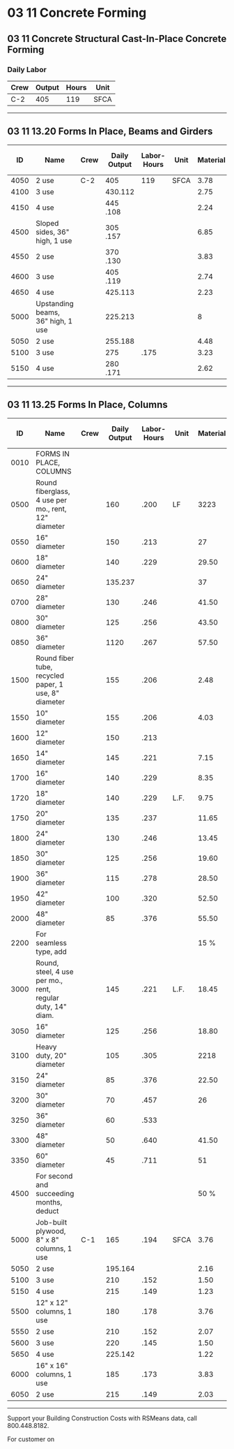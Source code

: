 # 03 11 Concrete Forming

## 03 11 Concrete Structural Cast-In-Place Concrete Forming

### Daily Labor

Crew | Output | Hours | Unit
--- | --- | --- | ---
C-2 | 405 | 119 | SFCA

---

## 03 11 13.20 Forms In Place, Beams and Girders

| ID   | Name                                              | Crew | Daily Output | Labor-Hours | Unit  | Material | Labor | Equipment | Total | Total Incl O&P |
|------|---------------------------------------------------|------|--------------|-------------|-------|----------|-------|-----------|-------|----------------|
| 4050 | 2 use                                             | C-2  | 405          | 119         | SFCA  | 3.78     | 6.50  |           | 10.28 | 13.85          |
| 4100 | 3 use                                             |      | 430.112      |             |       | 2.75     | 6.10  |           | 8.85  | 12.15          |
| 4150 | 4 use                                             |      | 445 .108     |             |       | 2.24     | 5.90  |           | 8.14  | 11.25          |
| 4500 | Sloped sides, 36" high, 1 use                     |      | 305 .157     |             |       | 6.85     | 8.65  |           | 15.50 | 20.50          |
| 4550 | 2 use                                             |      | 370 .130     |             |       | 3.83     | 7.10  |           | 10.93 | 14.80          |
| 4600 | 3 use                                             |      | 405 .119     |             |       | 2.74     | 6.50  |           | 9.24  | 12.70          |
| 4650 | 4 use                                             |      | 425.113      |             |       | 2.23     | 6.20  |           | 8.43  | 11.65          |
| 5000 | Upstanding beams, 36" high, 1 use                 |      | 225.213      |             |       | 8        | 11.70 |           | 19.70 | 26             |
| 5050 | 2 use                                             |      | 255.188      |             |       | 4.48     | 10.30 |           | 14.78 | 20.50          |
| 5100 | 3 use                                             |      | 275          | .175        |       | 3.23     | 9.55  |           | 12.78 | 17.80          |
| 5150 | 4 use                                             |      | 280 .171     |             |       | 2.62     | 9.40  |           | 12.02 | 16.90          |

---

## 03 11 13.25 Forms In Place, Columns

| ID    | Name                                                        | Crew | Daily Output | Labor-Hours | Unit  | Material | Labor | Equipment | Total | Total Incl O&P |
|-------|-------------------------------------------------------------|------|--------------|-------------|-------|----------|-------|-----------|-------|----------------|
| 0010  | FORMS IN PLACE, COLUMNS                                     |      |              |             |       |          |       |           |       |                |
| 0500  | Round fiberglass, 4 use per mo., rent, 12" diameter         |      | 160          | .200        | LF    | 3223     | 10.75 |           | 33.75 | 41.50          |
| 0550  | 16" diameter                                                |      | 150          | .213        |       | 27       | 11.45 |           | 38.45 | 46.50          |
| 0600  | 18" diameter                                                |      | 140          | .229        |       | 29.50    | 12.25 |           | 41.75 | 51             |
| 0650  | 24" diameter                                                |      | 135.237      |             |       | 37       | 12.70 |           | 49.70 | 59.50          |
| 0700  | 28" diameter                                                |      | 130          | .246        |       | 41.50    | 13.20 |           | 54.70 | 65             |
| 0800  | 30" diameter                                                |      | 125          | .256        |       | 43.50    | 13.75 |           | 57.25 | 68.50          |
| 0850  | 36" diameter                                                |      | 1120         | .267        |       | 57.50    | 14.30 |           | 71.80 | 84.50          |
| 1500  | Round fiber tube, recycled paper, 1 use, 8" diameter        |      | 155          | .206        |       | 2.48     | 11.05 |           | 13.53 | 19.25          |
| 1550  | 10" diameter                                                |      | 155          | .206        |       | 4.03     | 11.05 |           | 15.08 | 21             |
| 1600  | 12" diameter                                                |      | 150          | .213        |       |          | 11.45 |           | 16.45 | 22.50          |
| 1650  | 14" diameter                                                |      | 145          | .221        |       | 7.15     | 11.85 |           | 19    | 25.50          |
| 1700  | 16" diameter                                                |      | 140          | .229        |       | 8.35     | 12.25 |           | 20.60 | 27.50          |
| 1720  | 18" diameter                                                |      | 140          | .229        | L.F.  | 9.75     | 12.25 |           | 22    | 29             |
| 1750  | 20" diameter                                                |      | 135          | .237        |       | 11.65    | 12.70 |           | 24.35 | 32             |
| 1800  | 24" diameter                                                |      | 130          | .246        |       | 13.45    | 13.20 |           | 26.65 | 34.50          |
| 1850  | 30" diameter                                                |      | 125          | .256        |       | 19.60    | 13.75 |           | 33.35 | 42             |
| 1900  | 36" diameter                                                |      | 115          | .278        |       | 28.50    | 14.90 |           | 43.40 | 53             |
| 1950  | 42" diameter                                                |      | 100          | .320        |       | 52.50    | 17.15 |           | 69.65 | 83             |
| 2000  | 48" diameter                                                |      | 85           | .376        |       | 55.50    | 20    |           | 75.50 | 91.50          |
| 2200  | For seamless type, add                                      |      |              |             |       | 15 %     |       |           |       |                |
| 3000  | Round, steel, 4 use per mo., rent, regular duty, 14" diam.  |      | 145          | .221        | L.F.  | 18.45    | 11.85 |           | 30.30 | 38             |
| 3050  | 16" diameter                                                |      | 125          | .256        |       | 18.80    | 13.75 |           | 32.55 | 41             |
| 3100  | Heavy duty, 20" diameter                                    |      | 105          | .305        |       | 2218     | 16.35 |           | 37.35 | 47.50          |
| 3150  | 24" diameter                                                |      | 85           | .376        |       | 22.50    | 20    |           | 42.50 | 55             |
| 3200  | 30" diameter                                                |      | 70           | .457        |       | 26       | 24.50 |           | 50.50 | 65             |
| 3250  | 36" diameter                                                |      | 60           | .533        |       |          | 28.50 |           | 56.50 | 73             |
| 3300  | 48" diameter                                                |      | 50           | .640        |       | 41.50    | 34.50 |           | 76    | 96.50          |
| 3350  | 60" diameter                                                |      | 45           | .711        |       | 51       | 38    |           | 89    | 113            |
| 4500  | For second and succeeding months, deduct                    |      |              |             |       | 50 %     |       |           |       |                |
| 5000  | Job-built plywood, 8" x 8" columns, 1 use                   | C-1  | 165          | .194        | SFCA  | 3.76     | 10.40 |           | 14.16 | 19.65          |
| 5050  | 2 use                                                       |      | 195.164      |             |       | 2.16     | 8.80  |           | 10.96 | 15.45          |
| 5100  | 3 use                                                       |      | 210          | .152        |       | 1.50     | 8.15  |           | 9.65  | 13.80          |
| 5150  | 4 use                                                       |      | 215          | .149        |       | 1.23     | 8     |           | 9.23  | 13.25          |
| 5500  | 12" x 12" columns, 1 use                                    |      | 180          | .178        |       | 3.76     | 9.55  |           | 13.31 | 18.35          |
| 5550  | 2 use                                                       |      | 210          | .152        |       | 2.07     | 8.15  |           | 10.22 | 14.40          |
| 5600  | 3 use                                                       |      | 220          | .145        |       | 1.50     | 7.80  |           | 9.30  | 13.25          |
| 5650  | 4 use                                                       |      | 225.142      |             |       | 1.22     | 7.65  |           | 8.87  | 12.70          |
| 6000  | 16" x 16" columns, 1 use                                    |      | 185          | .173        |       | 3.83     | 9.30  |           | 13.13 | 18             |
| 6050  | 2 use                                                       |      | 215          | .149        |       | 2.03     | 8     | 1         | 10.03 | 14.15          |

---

Support your Building Construction Costs with RSMeans data, call 800.448.8182.

For customer on